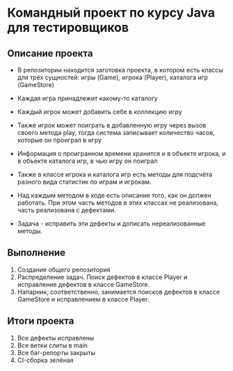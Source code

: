 
# Командный проект по курсу Java для тестировщиков

## Описание проекта
* В репозитории находится заготовка проекта, в котором есть классы для трёх сущностей: игры (Game), игрока (Player), каталога игр (GameStore)

* Каждая игра принадлежит какому-то каталогу

* Каждый игрок может добавить себе в коллекцию игру

* Также игрок может поиграть в добавленную игру через вызов своего метода play, тогда система записывает количество часов, которые он проиграл в игру

* Информация о проигранном времени хранится и в объекте игрока, и в объекте каталога игр, в чью игру он поиграл

* Также в классе игрока и каталога игр есть методы для подсчёта разного вида статистик по играм и игрокам.

* Над каждым методом в коде есть описание того, как он должен работать. При этом часть методов в этих классах не реализована, часть реализована с дефектами.

* Задача - исправить эти дефекты и дописать нереализованные методы.

## Выполнение
1. Создание общего репозитория
1. Распределение задач. Поиск дефектов в классе Player и исправление дефектов в классе GameStore.
1. Напарник, соответственно, занимается поисков дефектов в классе GameStore и исправлением в классе Player.

## Итоги проекта
1. Все дефекты исправлены
1. Все ветки слиты в main
1. Все баг-репорты закрыты
1. CI-сборка зелёная
